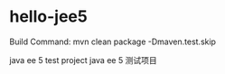hello-jee5
==========
Build Command:
mvn clean package -Dmaven.test.skip

java ee 5 test project
java ee 5 测试项目
